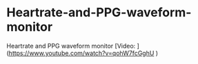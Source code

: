 # Heartrate-and-PPG-waveform-monitor
Heartrate and PPG waveform monitor
[Video: ] (https://www.youtube.com/watch?v=qohW7fcGghU )
